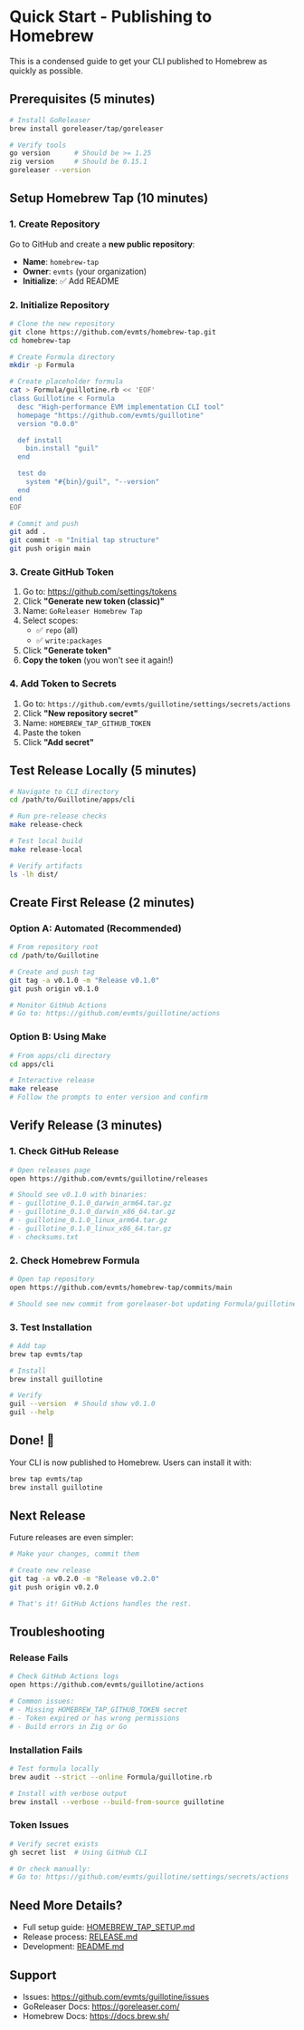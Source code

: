 # Quick Start - Publishing to Homebrew

This is a condensed guide to get your CLI published to Homebrew as quickly as possible.

## Prerequisites (5 minutes)

```bash
# Install GoReleaser
brew install goreleaser/tap/goreleaser

# Verify tools
go version      # Should be >= 1.25
zig version     # Should be 0.15.1
goreleaser --version
```

## Setup Homebrew Tap (10 minutes)

### 1. Create Repository

Go to GitHub and create a **new public repository**:
- **Name**: `homebrew-tap`
- **Owner**: `evmts` (your organization)
- **Initialize**: ✅ Add README

### 2. Initialize Repository

```bash
# Clone the new repository
git clone https://github.com/evmts/homebrew-tap.git
cd homebrew-tap

# Create Formula directory
mkdir -p Formula

# Create placeholder formula
cat > Formula/guillotine.rb << 'EOF'
class Guillotine < Formula
  desc "High-performance EVM implementation CLI tool"
  homepage "https://github.com/evmts/guillotine"
  version "0.0.0"

  def install
    bin.install "guil"
  end

  test do
    system "#{bin}/guil", "--version"
  end
end
EOF

# Commit and push
git add .
git commit -m "Initial tap structure"
git push origin main
```

### 3. Create GitHub Token

1. Go to: https://github.com/settings/tokens
2. Click **"Generate new token (classic)"**
3. Name: `GoReleaser Homebrew Tap`
4. Select scopes:
   - ✅ `repo` (all)
   - ✅ `write:packages`
5. Click **"Generate token"**
6. **Copy the token** (you won't see it again!)

### 4. Add Token to Secrets

1. Go to: `https://github.com/evmts/guillotine/settings/secrets/actions`
2. Click **"New repository secret"**
3. Name: `HOMEBREW_TAP_GITHUB_TOKEN`
4. Paste the token
5. Click **"Add secret"**

## Test Release Locally (5 minutes)

```bash
# Navigate to CLI directory
cd /path/to/Guillotine/apps/cli

# Run pre-release checks
make release-check

# Test local build
make release-local

# Verify artifacts
ls -lh dist/
```

## Create First Release (2 minutes)

### Option A: Automated (Recommended)

```bash
# From repository root
cd /path/to/Guillotine

# Create and push tag
git tag -a v0.1.0 -m "Release v0.1.0"
git push origin v0.1.0

# Monitor GitHub Actions
# Go to: https://github.com/evmts/guillotine/actions
```

### Option B: Using Make

```bash
# From apps/cli directory
cd apps/cli

# Interactive release
make release
# Follow the prompts to enter version and confirm
```

## Verify Release (3 minutes)

### 1. Check GitHub Release

```bash
# Open releases page
open https://github.com/evmts/guillotine/releases

# Should see v0.1.0 with binaries:
# - guillotine_0.1.0_darwin_arm64.tar.gz
# - guillotine_0.1.0_darwin_x86_64.tar.gz
# - guillotine_0.1.0_linux_arm64.tar.gz
# - guillotine_0.1.0_linux_x86_64.tar.gz
# - checksums.txt
```

### 2. Check Homebrew Formula

```bash
# Open tap repository
open https://github.com/evmts/homebrew-tap/commits/main

# Should see new commit from goreleaser-bot updating Formula/guillotine.rb
```

### 3. Test Installation

```bash
# Add tap
brew tap evmts/tap

# Install
brew install guillotine

# Verify
guil --version  # Should show v0.1.0
guil --help
```

## Done! 🎉

Your CLI is now published to Homebrew. Users can install it with:

```bash
brew tap evmts/tap
brew install guillotine
```

## Next Release

Future releases are even simpler:

```bash
# Make your changes, commit them

# Create new release
git tag -a v0.2.0 -m "Release v0.2.0"
git push origin v0.2.0

# That's it! GitHub Actions handles the rest.
```

## Troubleshooting

### Release Fails

```bash
# Check GitHub Actions logs
open https://github.com/evmts/guillotine/actions

# Common issues:
# - Missing HOMEBREW_TAP_GITHUB_TOKEN secret
# - Token expired or has wrong permissions
# - Build errors in Zig or Go
```

### Installation Fails

```bash
# Test formula locally
brew audit --strict --online Formula/guillotine.rb

# Install with verbose output
brew install --verbose --build-from-source guillotine
```

### Token Issues

```bash
# Verify secret exists
gh secret list  # Using GitHub CLI

# Or check manually:
# Go to: https://github.com/evmts/guillotine/settings/secrets/actions
```

## Need More Details?

- Full setup guide: [HOMEBREW_TAP_SETUP.md](./HOMEBREW_TAP_SETUP.md)
- Release process: [RELEASE.md](./RELEASE.md)
- Development: [README.md](./README.md)

## Support

- Issues: https://github.com/evmts/guillotine/issues
- GoReleaser Docs: https://goreleaser.com/
- Homebrew Docs: https://docs.brew.sh/